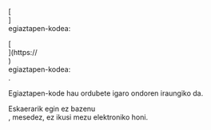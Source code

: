 [<br host>] <br action> egiaztapen-kodea: <br code>

[<br host>](https://<br host>) <br action> egiaztapen-kodea: <br code>.

Egiaztapen-kode hau ordubete igaro ondoren iraungiko da.

Eskaerarik egin ez bazenu <br action>, mesedez, ez ikusi mezu elektroniko honi.